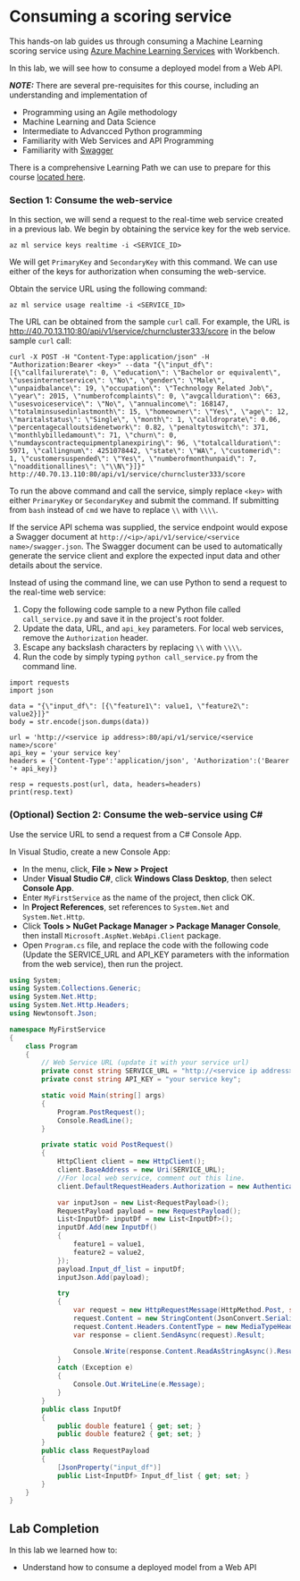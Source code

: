 # Consuming a scoring service

This hands-on lab guides us through consuming a Machine Learning scoring service using [Azure Machine Learning Services](https://docs.microsoft.com/en-us/azure/machine-learning/preview/overview-what-is-azure-ml) with Workbench. 

In this lab, we will see how to consume a deployed model from a Web API.

***NOTE:*** There are several pre-requisites for this course, including an understanding and implementation of

- Programming using an Agile methodology
- Machine Learning and Data Science
- Intermediate to Advancced Python programming
- Familiarity with Web Services and API Programming
- Familiarity with [Swagger](https://github.com/swagger-api/swagger-codegen)

There is a comprehensive Learning Path we can use to prepare for this course [located here](https://github.com/Azure/learnAnalytics-CreatingSolutionswiththeTeamDataScienceProcess-/blob/master/Instructions/Learning%20Path%20-%20Creating%20Solutions%20with%20the%20Team%20Data%20Science%20Process.md).

### Section 1: Consume the web-service

In this section, we will send a request to the real-time web service created in a previous lab. We begin by obtaining the service key for the web service.

```
az ml service keys realtime -i <SERVICE_ID>
```

We will get `PrimaryKey` and `SecondaryKey` with this command. We can use either of the keys for authorization when consuming the web-service.

Obtain the service URL using the following command:

```
az ml service usage realtime -i <SERVICE_ID>
```

The URL can be obtained from the sample `curl` call. For example, the URL is http://40.70.13.110:80/api/v1/service/churncluster333/score in the below sample `curl` call:

```
curl -X POST -H "Content-Type:application/json" -H "Authorization:Bearer <key>" --data "{\"input_df\": [{\"callfailurerate\": 0, \"education\": \"Bachelor or equivalent\", \"usesinternetservice\": \"No\", \"gender\": \"Male\", \"unpaidbalance\": 19, \"occupation\": \"Technology Related Job\", \"year\": 2015, \"numberofcomplaints\": 0, \"avgcallduration\": 663, \"usesvoiceservice\": \"No\", \"annualincome\": 168147, \"totalminsusedinlastmonth\": 15, \"homeowner\": \"Yes\", \"age\": 12, \"maritalstatus\": \"Single\", \"month\": 1, \"calldroprate\": 0.06, \"percentagecalloutsidenetwork\": 0.82, \"penaltytoswitch\": 371, \"monthlybilledamount\": 71, \"churn\": 0, \"numdayscontractequipmentplanexpiring\": 96, \"totalcallduration\": 5971, \"callingnum\": 4251078442, \"state\": \"WA\", \"customerid\": 1, \"customersuspended\": \"Yes\", \"numberofmonthunpaid\": 7, \"noadditionallines\": \"\\N\"}]}" http://40.70.13.110:80/api/v1/service/churncluster333/score
```

To run the above command and call the service, simply replace `<key>` with either `PrimaryKey` or `SecondaryKey` and submit the command. If submitting from `bash` instead of `cmd` we have to replace `\\` with `\\\\`.

If the service API schema was supplied, the service endpoint would expose a Swagger document at `http://<ip>/api/v1/service/<service name>/swagger.json`. The Swagger document can be used to automatically generate the service client and explore the expected input data and other details about the service.

Instead of using the command line, we can use Python to send a request to the real-time web service:

1. Copy the following code sample to a new Python file called `call_service.py` and save it in the project's root folder.
2. Update the data, URL, and `api_key` parameters. For local web services, remove the `Authorization` header.
3. Escape any backslash characters by replacing `\\` with `\\\\`.
4. Run the code by simply typing `python call_service.py` from the command line.

```
import requests
import json

data = "{\"input_df\": [{\"feature1\": value1, \"feature2\": value2}]}"
body = str.encode(json.dumps(data))

url = 'http://<service ip address>:80/api/v1/service/<service name>/score'
api_key = 'your service key' 
headers = {'Content-Type':'application/json', 'Authorization':('Bearer '+ api_key)}

resp = requests.post(url, data, headers=headers)
print(resp.text)
```

### (Optional) Section 2: Consume the web-service using C\#

Use the service URL to send a request from a C\# Console App. 

In Visual Studio, create a new Console App:

- In the menu, click, **File > New > Project**
- Under **Visual Studio C#**, click **Windows Class Desktop**, then select **Console App**.
- Enter `MyFirstService` as the name of the project, then click OK.
- In **Project References**, set references to `System.Net` and `System.Net.Http`.
- Click **Tools > NuGet Package Manager > Package Manager Console**, then install `Microsoft.AspNet.WebApi.Client` package.
- Open `Program.cs` file, and replace the code with the following code (Update the SERVICE_URL and API_KEY parameters with the information from the web service), then run the project.

````C\#
using System;
using System.Collections.Generic;
using System.Net.Http;
using System.Net.Http.Headers;
using Newtonsoft.Json;

namespace MyFirstService
{
    class Program
    {
        // Web Service URL (update it with your service url)
        private const string SERVICE_URL = "http://<service ip address>:80/api/v1/service/<service name>/score";
        private const string API_KEY = "your service key";

        static void Main(string[] args)
        {
            Program.PostRequest();
            Console.ReadLine();
        }

        private static void PostRequest()
        {
            HttpClient client = new HttpClient();
            client.BaseAddress = new Uri(SERVICE_URL);
            //For local web service, comment out this line.
            client.DefaultRequestHeaders.Authorization = new AuthenticationHeaderValue("Bearer", API_KEY);

            var inputJson = new List<RequestPayload>();
            RequestPayload payload = new RequestPayload();
            List<InputDf> inputDf = new List<InputDf>();
            inputDf.Add(new InputDf()
            {
                feature1 = value1,
                feature2 = value2,
            });
            payload.Input_df_list = inputDf;
            inputJson.Add(payload);

            try
            {
                var request = new HttpRequestMessage(HttpMethod.Post, string.Empty);
                request.Content = new StringContent(JsonConvert.SerializeObject(payload));
                request.Content.Headers.ContentType = new MediaTypeHeaderValue("application/json");
                var response = client.SendAsync(request).Result;

                Console.Write(response.Content.ReadAsStringAsync().Result);
            }
            catch (Exception e)
            {
                Console.Out.WriteLine(e.Message);
            }
        }
        public class InputDf
        {
            public double feature1 { get; set; }
            public double feature2 { get; set; }
        }
        public class RequestPayload
        {
            [JsonProperty("input_df")]
            public List<InputDf> Input_df_list { get; set; }
        }
    }
}
````

## Lab Completion

In this lab we learned how to:
- Understand how to consume a deployed model from a Web API

